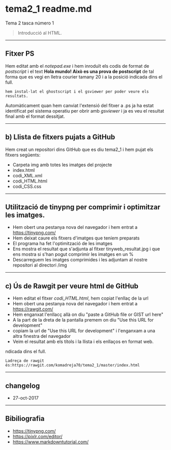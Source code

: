 # tema2_1 readme.md
Tema 2 tasca número 1
> Introducció al HTML.

----
## Fitxer PS
Hem editat amb el *notepad.exe* i hem inroduït els codis de format de *postscript* i el text **Hola mundo! Això es una prova de postscript** de tal forma que es vegi en lletra courier tamany 20 i a la posició indicada dins el full.

    hem instal·lat el ghostscript i el gsviewer per poder veure els resultats.

Automàticament quan hem canviat l'extensió del fitxer a .ps ja ha estat identificat pel sistema operatiu per obrir amb *gsviewer* i ja es veu el resultat final amb el format dessitjat.

----
## b) Llista de fitxers pujats a GitHub

Hem creat un repositori dins GitHub que es diu tema2_1 i hem pujat els fitxers següents:

* Carpeta img amb totes les imatges del projecte
* index.html
* codi_XML.xml
* codi_HTML.html
* codi_CSS.css

----
## Utilització de tinypng per comprimir i optimitzar les imatges.

* Hem obert una pestanya nova del navegador i hem entrat a https://tinypng.com/
* Hem deixat caure els fitxers d'imatges que teníem preparats
* El programa ha fet l'optimització de les imatges
* Ens mostra el resultat que s'adjunta al fitxer tinyweb_resultat.jpg i que ens mostra si s'han pogut comprimir les imatges en un %
* Descarreguem les imatges comprimides i les adjuntam al nostre repositori al directori /img

----
## c) Ús de Rawgit per veure html de GitHub
* Hem editat el fitxer *codi_HTML.html*,  hem copiat l'enllaç de la url
* Hem obert una pestanya nova del navegador i hem entrat a https://rawgit.com/
* Hem enganxat l'enllacç allà on diu "paste a GitHub file or GIST url here"
* A la part de la dreta de la pantalla premem on diu "Use this URL for development"
* copiam la url de "Use this URL for development" i l'enganxam a una altra finestra del navegador
* Veim el resultat amb els títols i la llista i els enllaços en format web.

ndicada dins el full.

    Ladreça de rawgit és:https://rawgit.com/komadreja70/tema2_1/master/index.html


----
## changelog
* 27-oct-2017

----
## Bibiliografia
* https://tinypng.com/
* https://pixlr.com/editor/
* https://www.markdowntutorial.com/
